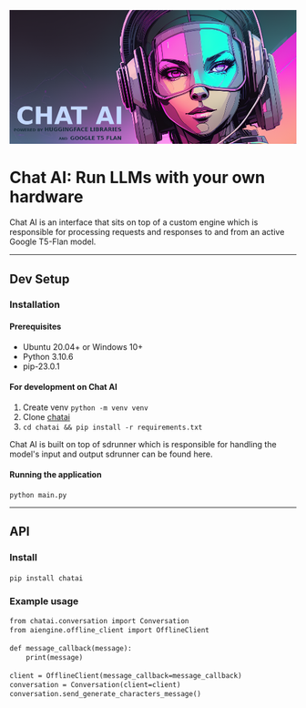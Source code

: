[![Banner](banner.png)](https://capsizegames.itch.io/chat-ai)

# Chat AI: Run LLMs with your own hardware

Chat AI is an interface that sits on top of a custom engine which is responsible for processing requests and responses 
to and from an active Google T5-Flan model.

---

## Dev Setup

### Installation

#### Prerequisites

- Ubuntu 20.04+ or Windows 10+
- Python 3.10.6
- pip-23.0.1

#### For development on Chat AI

1. Create venv `python -m venv venv`
2. Clone [chatai](https://github.com/Capsize-Games/chatai)
3. `cd chatai && pip install -r requirements.txt`

Chat AI is built on top of sdrunner which is responsible for handling the model's input and output sdrunner can be found here.

#### Running the application

```
python main.py
```

---

## API

### Install

`pip install chatai`

### Example usage

```
from chatai.conversation import Conversation
from aiengine.offline_client import OfflineClient

def message_callback(message):
    print(message)

client = OfflineClient(message_callback=message_callback)
conversation = Conversation(client=client)
conversation.send_generate_characters_message()
```